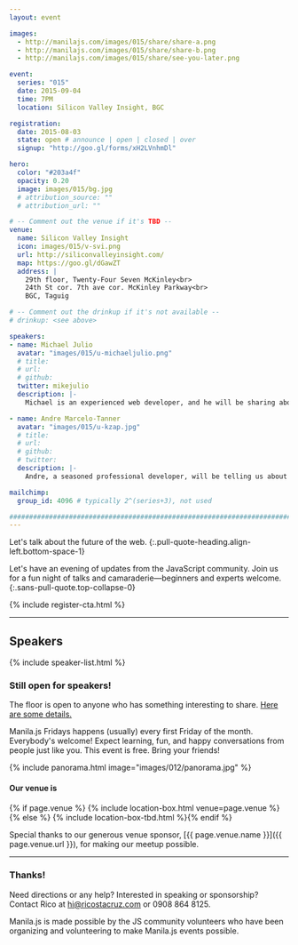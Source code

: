 ```yaml
---
layout: event

images:
  - http://manilajs.com/images/015/share/share-a.png
  - http://manilajs.com/images/015/share/share-b.png
  - http://manilajs.com/images/015/share/see-you-later.png

event:
  series: "015"
  date: 2015-09-04
  time: 7PM
  location: Silicon Valley Insight, BGC

registration:
  date: 2015-08-03
  state: open # announce | open | closed | over
  signup: "http://goo.gl/forms/xH2LVnhmDl"

hero:
  color: "#203a4f"
  opacity: 0.20
  image: images/015/bg.jpg
  # attribution_source: ""
  # attribution_url: ""

# -- Comment out the venue if it's TBD --
venue:
  name: Silicon Valley Insight
  icon: images/015/v-svi.png
  url: http://siliconvalleyinsight.com/
  map: https://goo.gl/dGawZT
  address: |
    29th floor, Twenty-Four Seven McKinley<br>
    24th St cor. 7th ave cor. McKinley Parkway<br>
    BGC, Taguig

# -- Comment out the drinkup if it's not available --
# drinkup: <see above>

speakers:
- name: Michael Julio
  avatar: "images/015/u-michaeljulio.png"
  # title:
  # url:
  # github:
  twitter: mikejulio
  description: |-
    Michael is an experienced web developer, and he will be sharing about manipulating browser pushState history in conjunction with Bootstrap and Backbone.js.

- name: Andre Marcelo-Tanner
  avatar: "images/015/u-kzap.jpg"
  # title:
  # url:
  # github:
  # twitter:
  description: |-
    Andre, a seasoned professional developer, will be telling us about his insights and experience on how to deal with clients and keep your sanity.

mailchimp:
  group_id: 4096 # typically 2^(series+3), not used

##############################################################################
---
```


Let's talk about the future of the web.
{:.pull-quote-heading.align-left.bottom-space-1}

Let's have an evening of updates from the JavaScript community. Join us for a
fun night of talks and camaraderie—beginners and experts welcome.
{:.sans-pull-quote.top-collapse-0}

<!-- Call to action -->
{% include register-cta.html %}

* * * *

## Speakers

{% include speaker-list.html %}

### Still open for speakers!
The floor is open to anyone who has something interesting to share.
[Here are some details.](p/submitting-a-talk.html)

Manila.js Fridays happens (usually) every first Friday of the month.
Everybody's welcome!  Expect learning, fun, and happy conversations from people
just like you.  This event is free. Bring your friends!

<!--
<br>
#### Manila JavaScript Community Meetup
{:.pull-quote-heading}

Let's have an evening of updates from the JavaScript community. Join us for a
fun night of talks and camaraderie—beginners and experts welcome.
{:.pull-quote}
-->

<!-- Big venue image -->
{% include panorama.html image="images/012/panorama.jpg" %}

#### Our venue is

{% if page.venue %}
{% include location-box.html venue=page.venue %}{% else %}
{% include location-box-tbd.html %}{% endif %}

Special thanks to our generous venue sponsor, [{{ page.venue.name }}]({{ page.venue.url }}), for making our meetup possible.

* * * *

### Thanks!

Need directions or any help? Interested in speaking or sponsorship? Contact
Rico at [hi@ricostacruz.com](mailto:hi@ricostacruz.com) or 0908 864 8125.

Manila.js is made possible by the JS community volunteers who have been
organizing and volunteering to make Manila.js events possible.
